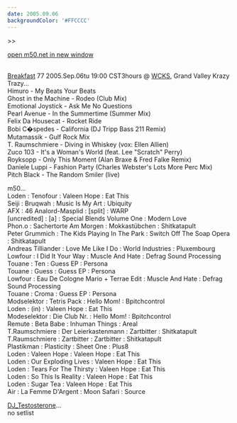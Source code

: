 ```yaml
---
date: 2005.09.06
backgroundColor: '#FFCCCC'
---
```


\>>

[open m50.net in new window](http://m50.net/)

[  
Breakfast](http://breakfast.wcks.org/) 77 2005.Sep.06tu 19:00 CST3hours @ [WCKS](http://www.wcks.org/), Grand Valley Krazy Trazy...  
Himuro - My Beats Your Beats  
Ghost in the Machine - Rodeo (Club Mix)  
Emotional Joystick - Ask Me No Questions  
Pearl Avenue - In the Summertime (Summer Mix)  
Felix Da Housecat - Rocket Ride  
Bobi C�spedes - California (DJ Tripp Bass 211 Remix)  
Mutamassik - Gulf Rock Mix  
T. Raumschmiere - Diving in Whiskey (vox: Ellen Allien)  
Zuco 103 - It's a Woman's World (feat. Lee "Scratch" Perry)  
Royksopp - Only This Moment (Alan Braxe & Fred Falke Remix)  
Daniele Luppi - Fashion Party (Charles Webster's Lots More Perc Mix)  
Pitch Black - The Random Smiler (live)  

m50...  
Loden : Tenofour : Valeen Hope : Eat This  
Seiji : Bruqwah : Music Is My Art : Ubiquity  
AFX : 46 Analord-Masplid : \[split\] : WARP  
\[uncredited\] : \[a\] : Special Blends Volume One : Modern Love  
Phon.o : Sachertorte Am Morgen : Mokkastübchen : Shitkatapult  
Peter Grummich : The Kids Playing In The Park : Switch Off The Soap Opera : Shitkatapult  
Andreas Tilliander : Love Me Like I Do : World Industries : Pluxembourg  
Lowfour : I Did It Your Way : Muscle And Hate : Defrag Sound Processing  
Touane : Ten : Guess EP : Persona  
Touane : Guess : Guess EP : Persona  
Lowfour : Eau De Cologne Mario + Terrae Edit : Muscle And Hate : Defrag Sound Processing  
Touane : Croma : Guess EP : Persona  
Modselektor : Tetris Pack : Hello Mom! : Bpitchcontrol  
Loden : (in) : Valeen Hope : Eat This  
Modeselektor : Die Club Nr. : Hello Mom! : Bpitchcontrol  
Remute : Beta Babe : Inhuman Things : Areal  
T.Raumschmiere : Der Leierkastenmann : Zartbitter : Shitkatapult  
T.Raumschmiere : Zartbitter : Zartbitter : Shitkatapult  
Plastikman : Plasticity : Sheet One : Plus8  
Loden : Valeen Hope : Valeen Hope : Eat This  
Loden : Our Exploding Lives : Valeen Hope : Eat This  
Loden : Tears For The Thirsty : Valeen Hope : Eat This  
Loden : So This Is Reality : Valeen Hope : Eat This  
Loden : Sugar Tea : Valeen Hope : Eat This  
Air : La Femme D'Argent : Moon Safari : Source  

[DJ\_Testosterone](http://www.elleinad.ca/)...  
no setlist